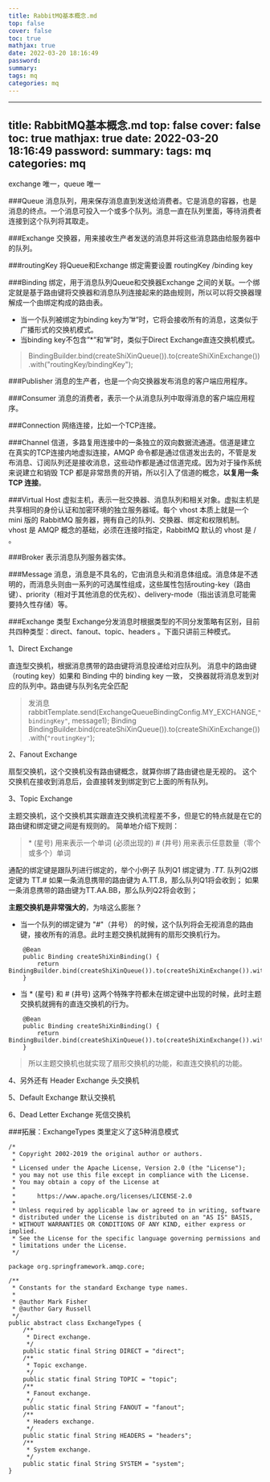 ```yaml
---
title: RabbitMQ基本概念.md
top: false
cover: false
toc: true
mathjax: true
date: 2022-03-20 18:16:49
password:
summary:
tags: mq
categories: mq
---
```

---
title: RabbitMQ基本概念.md
top: false
cover: false
toc: true
mathjax: true
date: 2022-03-20 18:16:49
password:
summary:
tags: mq
categories: mq
---
exchange 唯一，queue 唯一


###Queue
消息队列，用来保存消息直到发送给消费者。它是消息的容器，也是消息的终点。一个消息可投入一个或多个队列。消息一直在队列里面，等待消费者连接到这个队列将其取走。

###Exchange
交换器，用来接收生产者发送的消息并将这些消息路由给服务器中的队列。

###routingKey
将Queue和Exchange 绑定需要设置 routingKey /binding key 

###Binding
绑定，用于消息队列Queue和交换器Exchange 之间的关联。一个绑定就是基于路由键将交换器和消息队列连接起来的路由规则，所以可以将交换器理解成一个由绑定构成的路由表。

- 当一个队列被绑定为binding key为”#”时，它将会接收所有的消息，这类似于广播形式的交换机模式。
- 当binding key不包含”*”和”#”时，类似于Direct Exchange直连交换机模式。

>BindingBuilder.bind(createShiXinQueue()).to(createShiXinExchange()).with("routingKey/bindingKey");


###Publisher
消息的生产者，也是一个向交换器发布消息的客户端应用程序。

###Consumer
消息的消费者，表示一个从消息队列中取得消息的客户端应用程序。


###Connection
网络连接，比如一个TCP连接。

###Channel
信道，多路复用连接中的一条独立的双向数据流通道。信道是建立在真实的TCP连接内地虚拟连接，AMQP 命令都是通过信道发出去的，不管是发布消息、订阅队列还是接收消息，这些动作都是通过信道完成。因为对于操作系统来说建立和销毁 TCP 都是非常昂贵的开销，所以引入了信道的概念，**以复用一条 TCP 连接**。



###Virtual Host
虚拟主机，表示一批交换器、消息队列和相关对象。虚拟主机是共享相同的身份认证和加密环境的独立服务器域。每个 vhost 本质上就是一个 mini 版的 RabbitMQ 服务器，拥有自己的队列、交换器、绑定和权限机制。vhost 是 AMQP 概念的基础，必须在连接时指定，RabbitMQ 默认的 vhost 是 / 。

###Broker
表示消息队列服务器实体。

###Message
消息，消息是不具名的，它由消息头和消息体组成。消息体是不透明的，而消息头则由一系列的可选属性组成，这些属性包括routing-key（路由键）、priority（相对于其他消息的优先权）、delivery-mode（指出该消息可能需要持久性存储）等。


###Exchange 类型
Exchange分发消息时根据类型的不同分发策略有区别，目前共四种类型：direct、fanout、topic、headers 。下面只讲前三种模式。

1、Direct Exchange 

直连型交换机，根据消息携带的路由键将消息投递给对应队列。
消息中的路由键（routing key）如果和 Binding 中的 binding key 一致， 交换器就将消息发到对应的队列中。路由键与队列名完全匹配

> 发消息 rabbitTemplate.send(ExchangeQueueBindingConfig.MY_EXCHANGE,`"bindingKey"`, message1);
> Binding BindingBuilder.bind(createShiXinQueue()).to(createShiXinExchange()).with(`"routingKey"`);


2、Fanout Exchange

扇型交换机，这个交换机没有路由键概念，就算你绑了路由键也是无视的。 这个交换机在接收到消息后，会直接转发到绑定到它上面的所有队列。


3、Topic Exchange

主题交换机，这个交换机其实跟直连交换机流程差不多，但是它的特点就是在它的路由键和绑定键之间是有规则的。
简单地介绍下规则：

>\*  (星号) 用来表示一个单词 (必须出现的)
\#  (井号) 用来表示任意数量（零个或多个）单词


通配的绑定键是跟队列进行绑定的，举个小例子
队列Q1 绑定键为 *.TT.*          队列Q2绑定键为  TT.#
如果一条消息携带的路由键为 A.TT.B，那么队列Q1将会收到；
如果一条消息携带的路由键为TT.AA.BB，那么队列Q2将会收到；

**主题交换机是非常强大的**，为啥这么膨胀？
- 当一个队列的绑定键为 "#"（井号） 的时候，这个队列将会无视消息的路由键，接收所有的消息。此时主题交换机就拥有的扇形交换机行为。
~~~
    @Bean
    public Binding createShiXinBinding() {
        return BindingBuilder.bind(createShiXinQueue()).to(createShiXinExchange()).with("#");
    }
~~~
- 当 * (星号) 和 # (井号) 这两个特殊字符都未在绑定键中出现的时候，此时主题交换机就拥有的直连交换机的行为。
~~~
    @Bean
    public Binding createShiXinBinding() {
        return BindingBuilder.bind(createShiXinQueue()).to(createShiXinExchange()).with("code");
    }
~~~
>所以主题交换机也就实现了扇形交换机的功能，和直连交换机的功能。

4、另外还有 Header Exchange 头交换机 

5、Default Exchange 默认交换机

6、Dead Letter Exchange 死信交换机





###拓展：ExchangeTypes 类里定义了这5种消息模式
~~~
/*
 * Copyright 2002-2019 the original author or authors.
 *
 * Licensed under the Apache License, Version 2.0 (the "License");
 * you may not use this file except in compliance with the License.
 * You may obtain a copy of the License at
 *
 *      https://www.apache.org/licenses/LICENSE-2.0
 *
 * Unless required by applicable law or agreed to in writing, software
 * distributed under the License is distributed on an "AS IS" BASIS,
 * WITHOUT WARRANTIES OR CONDITIONS OF ANY KIND, either express or implied.
 * See the License for the specific language governing permissions and
 * limitations under the License.
 */

package org.springframework.amqp.core;

/**
 * Constants for the standard Exchange type names.
 *
 * @author Mark Fisher
 * @author Gary Russell
 */
public abstract class ExchangeTypes {
	/**
	 * Direct exchange.
	 */
	public static final String DIRECT = "direct";
	/**
	 * Topic exchange.
	 */
	public static final String TOPIC = "topic";
	/**
	 * Fanout exchange.
	 */
	public static final String FANOUT = "fanout";
	/**
	 * Headers exchange.
	 */
	public static final String HEADERS = "headers";
	/**
	 * System exchange.
	 */
	public static final String SYSTEM = "system";
}
~~~
